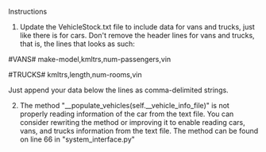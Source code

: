 Instructions
1. Update the VehicleStock.txt file to include data for vans and trucks, just like there is for cars. Don't remove the header lines for vans and trucks, that is, the lines that looks as such:

#VANS#
make-model,kmltrs,num-passengers,vin

#TRUCKS#
kmltrs,length,num-rooms,vin

Just append your data below the lines as comma-delimited strings.


2. The method "__populate_vehicles(self.__vehicle_info_file)" is not properly reading information of the car from the text file. You can consider rewriting the method or improving it to enable reading cars, vans, and trucks information from the text file. The method can be found on line 66 in "system_interface.py"